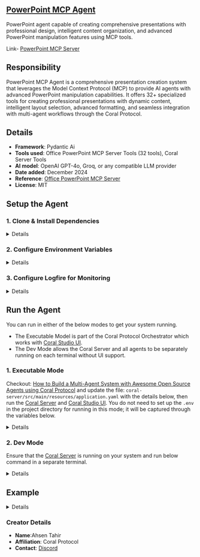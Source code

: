 ## [PowerPoint MCP Agent](https://github.com/Coral-Protocol/Coral-PowerPointMCP-Agent)

PowerPoint agent capable of creating comprehensive presentations with professional design, intelligent content organization, and advanced PowerPoint manipulation features using MCP tools.

Link- [PowerPoint MCP Server](https://github.com/GongRzhe/Office-PowerPoint-MCP-Server)

## Responsibility
PowerPoint MCP Agent is a comprehensive presentation creation system that leverages the Model Context Protocol (MCP) to provide AI agents with advanced PowerPoint manipulation capabilities. It offers 32+ specialized tools for creating professional presentations with dynamic content, intelligent layout selection, advanced formatting, and seamless integration with multi-agent workflows through the Coral Protocol.

## Details
- **Framework**: Pydantic Ai
- **Tools used**: Office PowerPoint MCP Server Tools (32 tools), Coral Server Tools
- **AI model**: OpenAI GPT-4o, Groq, or any compatible LLM provider
- **Date added**: December 2024
- **Reference**: [Office PowerPoint MCP Server](https://github.com/GongRzhe/Office-PowerPoint-MCP-Server)
- **License**: MIT

## Setup the Agent

### 1. Clone & Install Dependencies

<details>

Ensure that the [Coral Server](https://github.com/Coral-Protocol/coral-server) is running on your system. If you are trying to run the PowerPoint agent and require an input, you can either create your agent which communicates on the coral server or run and register the [Interface Agent](https://github.com/Coral-Protocol/Coral-Interface-Agent) on the Coral Server.

```bash
# In a new terminal clone the repository:
git clone https://github.com/Coral-Protocol/Coral-PowerPointMCP-Agent

# Navigate to the project directory:
cd Coral-PowerPointMCP-Agent

# install uv
pip install uv

# Install dependencies from `pyproject.toml` using `uv`:
uv sync
```

</details>

### 2. Configure Environment Variables

<details>

Get the API Key:
[OpenAI](https://platform.openai.com/api-keys) || 
[Groq](https://console.groq.com/keys) || 
[Anthropic](https://console.anthropic.com/) || 
Any other compatible LLM provider

```bash
# Create .env file in project root
cp -r .env_sample .env
```

Configure your .env file with the following variables:
```bash
# LLM Configuration
MODEL_PROVIDER=openai  # or groq, anthropic, etc.
MODEL_NAME=gpt-4o      # or moonshotai/kimi-k2-instruct for Groq
OPENAI_API_KEY/GROQ_API_KEY =your_api_key_here

```
Check if the .env file has correct URL for Coral Server and adjust the parameters accordingly.

</details>

### 3. Configure Logfire for Monitoring

<details>

This agent uses [Logfire](https://ai.pydantic.dev/logfire/#pydantic-logfire) for monitoring tool usage and agent behavior. Logfire provides detailed insights into how your agent interacts with tools and handles requests.

1. **Setup Logfire**
   ```python
   # These lines are already included in main.py
   import logfire
   
   logfire.configure()  
   logfire.instrument_pydantic_ai()
   ```

For more details about Logfire configuration and features, visit: [Pydantic-AI Logfire Documentation](https://ai.pydantic.dev/logfire/#pydantic-logfire)

</details>

## Run the Agent

You can run in either of the below modes to get your system running.

- The Executable Model is part of the Coral Protocol Orchestrator which works with [Coral Studio UI](https://github.com/Coral-Protocol/coral-studio).
- The Dev Mode allows the Coral Server and all agents to be separately running on each terminal without UI support.

### 1. Executable Mode

Checkout: [How to Build a Multi-Agent System with Awesome Open Source Agents using Coral Protocol](https://github.com/Coral-Protocol/existing-agent-sessions-tutorial-private-temp) and update the file: `coral-server/src/main/resources/application.yaml` with the details below, then run the [Coral Server](https://github.com/Coral-Protocol/coral-server) and [Coral Studio UI](https://github.com/Coral-Protocol/coral-studio). You do not need to set up the `.env` in the project directory for running in this mode; it will be captured through the variables below.

<details>

For Linux or MAC:

```bash
# PROJECT_DIR="/PATH/TO/YOUR/PROJECT"

applications:
  - id: "app"
    name: "Default Application"
    description: "Default application for testing"
    privacyKeys:
      - "default-key"
      - "public"
      - "priv"

registry:
  powerpoint_agent:
    options:
      - name: "GROQ_API_KEY"
        type: "string"
        description: "API key for the LLM service (OpenAI, Groq, etc.)"
      - name: "MODEL_PROVIDER"
        type: "string"
        description: "LLM provider (openai, groq, anthropic, etc.)"
      - name: "MODEL_NAME"
        type: "string"
        description: "Model name (gpt-4o, llama-3.3-70b-versatile, etc.)"
    runtime:
      type: "executable"
      command: ["bash", "-c", "${PROJECT_DIR}/run_agent.sh main.py"]
      environment:
        - name: "GROQ_API_KEY"
          from: "GROQ_API_KEY"
        - name: "MODEL_PROVIDER"
          from: "MODEL_PROVIDER"
        - name: "MODEL_NAME"
          from: "MODEL_NAME"
        - name: "MODEL_TEMPERATURE"
          value: "0.1"
        - name: "MODEL_TOKEN"
          value: "8000"
```

For Windows, create a powershell command (run_agent.ps1) and run:

```bash
command: ["powershell","-ExecutionPolicy", "Bypass", "-File", "${PROJECT_DIR}/run_agent.ps1","main.py"]
```

</details>

### 2. Dev Mode

Ensure that the [Coral Server](https://github.com/Coral-Protocol/coral-server) is running on your system and run below command in a separate terminal.

<details>

```bash
# Run the agent using `uv`:
uv run main.py
```

You can view the agents running in Dev Mode using the [Coral Studio UI](https://github.com/Coral-Protocol/coral-studio) by running it separately in a new terminal.

</details>

## Example

<details>

```bash
# Input to the interface agent:
Ask the Office PowerPoint MCP Agent to generate a PowerPoint presentation on the topic "Transformer Architecture". The agent should analyze the topic and create a clean, professional, and visually appealing deck that includes relevant tables, charts, and shapes. Ensure all text is properly contained within the slide boundaries for a neat and tidy appearance. Save the final presentation as "transformer_architecture" at the specified path.

# Output:
It will create the slides at the path you provided.
```

</details>

### Creator Details
- **Name**:Ahsen Tahir
- **Affiliation**: Coral Protocol
- **Contact**: [Discord](https://discord.com/invite/Xjm892dtt3)
